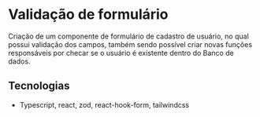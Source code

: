 # Validação de formulário

Criação de um componente de formulário de cadastro de usuário, no qual possui validação dos campos, também sendo possível criar novas funções responsáveis por checar se o usuário é existente dentro do Banco de dados.


## Tecnologias
- Typescript, react, zod, react-hook-form, tailwindcss
